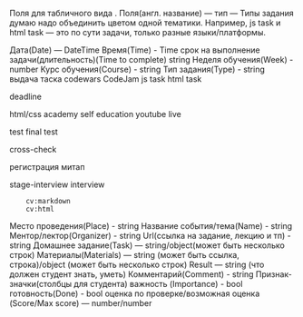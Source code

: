 Поля для табличного вида . Поля(англ. название) — тип — Типы задания думаю надо объединить цветом одной тематики. Например, js task и html task — это по сути задачи, только разные языки/платформы.

Дата(Date) — DateTime
Время(Time) - Time
срок на выполнение задачи(длительность)(Time to complete) string
Неделя обучения(Week) - number
Курс обучения(Course) - string
Тип задания(Type) - string
выдача таска
codewars
CodeJam
js task
html task

deadline

html/css academy
self education
youtube live

test
final test

cross-check

регистрация
митап

stage-interview
interview

    	cv:markdown
    	cv:html


Место проведения(Place) - string
Название события/тема(Name) - string
Ментор/лектор(Organizer) - string
Url(ссылка на задание, лекцию и тп) - string
Домашнее задание(Task) — string/object(может быть несколько строк)
Материалы(Materials) — string (может быть ссылка, строка)/object (может быть несколько строк)
Result — string (что должен студент знать, уметь)
Комментарий(Comment) - string
Признак-значки(столбцы для студента)
важность (Importance) - bool
готовность(Done) - bool
оценка по проверке/возможная оценка (Score/Max score) — number/number
